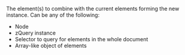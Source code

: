 The element(s) to combine with the current elements forming the new instance. Can be any of the following:
- Node
- zQuery instance
- Selector to query for elements in the whole document
- Array-like object of elements